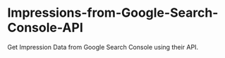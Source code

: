 # Impressions-from-Google-Search-Console-API
Get Impression Data from Google Search Console using their API. 
